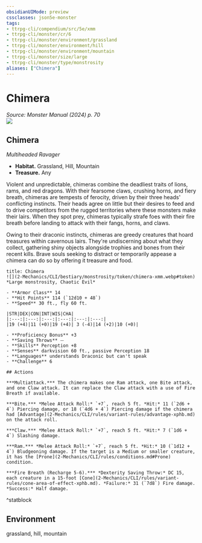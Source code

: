 ```yaml
---
obsidianUIMode: preview
cssclasses: json5e-monster
tags:
- ttrpg-cli/compendium/src/5e/xmm
- ttrpg-cli/monster/cr/6
- ttrpg-cli/monster/environment/grassland
- ttrpg-cli/monster/environment/hill
- ttrpg-cli/monster/environment/mountain
- ttrpg-cli/monster/size/large
- ttrpg-cli/monster/type/monstrosity
aliases: ["Chimera"]
---
```

# Chimera
*Source: Monster Manual (2024) p. 70*  
![](2-Mechanics/CLI/bestiary/monstrosity/img/chimera.webp#right)

## Chimera

*Multiheaded Ravager*

- **Habitat.** Grassland, Hill, Mountain  
- **Treasure.** Any  

Violent and unpredictable, chimeras combine the deadliest traits of lions, rams, and red dragons. With their fearsome claws, crushing horns, and fiery breath, chimeras are tempests of ferocity, driven by their three heads' conflicting instincts. Their heads agree on little but their desires to feed and to drive competitors from the rugged territories where these monsters make their lairs. When they spot prey, chimeras typically strafe foes with their fire breath before landing to attack with their fangs, horns, and claws.

Owing to their draconic instincts, chimeras are greedy creatures that hoard treasures within cavernous lairs. They're undiscerning about what they collect, gathering shiny objects alongside trophies and bones from their recent kills. Brave souls seeking to distract or temporarily appease a chimera can do so by offering it treasure and food.

```ad-statblock
title: Chimera
![](2-Mechanics/CLI/bestiary/monstrosity/token/chimera-xmm.webp#token)
*Large monstrosity, Chaotic Evil*

- **Armor Class** 14 
- **Hit Points** 114 (`12d10 + 48`) 
- **Speed** 30 ft., fly 60 ft.

|STR|DEX|CON|INT|WIS|CHA|
|:---:|:---:|:---:|:---:|:---:|:---:|
|19 (+4)|11 (+0)|19 (+4)| 3 (-4)|14 (+2)|10 (+0)|

- **Proficiency Bonus** +3
- **Saving Throws** ⏤
- **Skills** Perception +8
- **Senses** darkvision 60 ft., passive Perception 18
- **Languages** understands Draconic but can't speak
- **Challenge** 6

## Actions

***Multiattack.*** The chimera makes one Ram attack, one Bite attack, and one Claw attack. It can replace the Claw attack with a use of Fire Breath if available.

***Bite.*** *Melee Attack Roll:* `+7`, reach 5 ft. *Hit:* 11 (`2d6 + 4`) Piercing damage, or 18 (`4d6 + 4`) Piercing damage if the chimera had [Advantage](2-Mechanics/CLI/rules/variant-rules/advantage-xphb.md) on the attack roll.

***Claw.*** *Melee Attack Roll:* `+7`, reach 5 ft. *Hit:* 7 (`1d6 + 4`) Slashing damage.

***Ram.*** *Melee Attack Roll:* `+7`, reach 5 ft. *Hit:* 10 (`1d12 + 4`) Bludgeoning damage. If the target is a Medium or smaller creature, it has the [Prone](2-Mechanics/CLI/rules/conditions.md#Prone) condition.

***Fire Breath (Recharge 5-6).*** *Dexterity Saving Throw:* DC 15, each creature in a 15-foot [Cone](2-Mechanics/CLI/rules/variant-rules/cone-area-of-effect-xphb.md). *Failure:* 31 (`7d8`) Fire damage. *Success:* Half damage.
```
^statblock

## Environment

grassland, hill, mountain